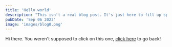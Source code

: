 ```yaml
---
title: 'Hello world'
description: "This isn't a real blog post. It's just here to fill up space."
pubDate: 'Sep 06 2023'
image: 'images/blog0.png'
---
```


Hi there. You weren't supposed to click on this one, [click here](/blog) to go back!
